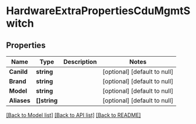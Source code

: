 # HardwareExtraPropertiesCduMgmtSwitch

## Properties
Name | Type | Description | Notes
------------ | ------------- | ------------- | -------------
**CaniId** | **string** |  | [optional] [default to null]
**Brand** | **string** |  | [optional] [default to null]
**Model** | **string** |  | [optional] [default to null]
**Aliases** | **[]string** |  | [optional] [default to null]

[[Back to Model list]](../README.md#documentation-for-models) [[Back to API list]](../README.md#documentation-for-api-endpoints) [[Back to README]](../README.md)

